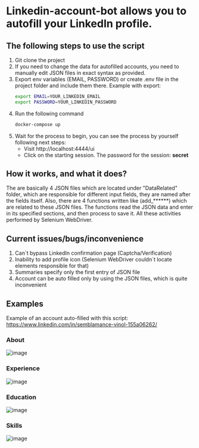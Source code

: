 # Linkedin-account-bot allows you to autofill your LinkedIn profile.

## The following steps to use the script
1) Git clone the project
2) If you need to change the data for autofilled accounts, you need to manually edit JSON files in exact syntax as provided.
3) Export env variables (EMAIL, PASSWORD) or create .env file in the project folder and include them there. 
Example with export:
   ```bash 
   export EMAIL=YOUR_LINKEDIN_EMAIL
   export PASSWORD=YOUR_LINKEDIN_PASSWORD
4) Run the following command
   ```bash 
   docker-compose up
5) Wait for the process to begin, you can see the process by yourself following next steps:
   - Visit http://localhost:4444/ui
   - Click on the starting session. The password for the session: **secret**

## How it works, and what it does?

The are basically 4 JSON files which are located under "DataRelated" folder, which are responsible for different input fields, they are named after the fields itself.
Also, there are 4 functions written like (add_******) which are related to these JSON files. The functions read the JSON data and enter in its specified sections, and then process to save it. All these activities performed by Selenium WebDriver.

## Current issues/bugs/inconvenience
1) Can`t bypass LinkedIn confirmation page (Captcha/Verification)
2) Inability to add profile icon (Selenium WebDriver couldn`t locate elements responsible for that)
3) Summaries specify only the first entry of JSON file
4) Account can be auto filled only by using the JSON files, which is quite inconvenient

## Examples
Example of an account auto-filled with this script: https://www.linkedin.com/in/semblamance-vinol-155a06262/

### About
![image](https://user-images.githubusercontent.com/91605867/228281831-c017d508-be1e-4cf5-aefe-9f0fcfa42c78.png)
### Experience
![image](https://user-images.githubusercontent.com/91605867/228282104-5bedb51c-e729-4e84-b18b-a1559fb57b78.png)
### Education
![image](https://user-images.githubusercontent.com/91605867/228282188-cd0387d9-c6bb-4df2-93bd-4aea8aa608da.png)
### Skills
![image](https://user-images.githubusercontent.com/91605867/228282252-088cd906-7ef4-4a7d-8a09-daaab5ad6731.png)

